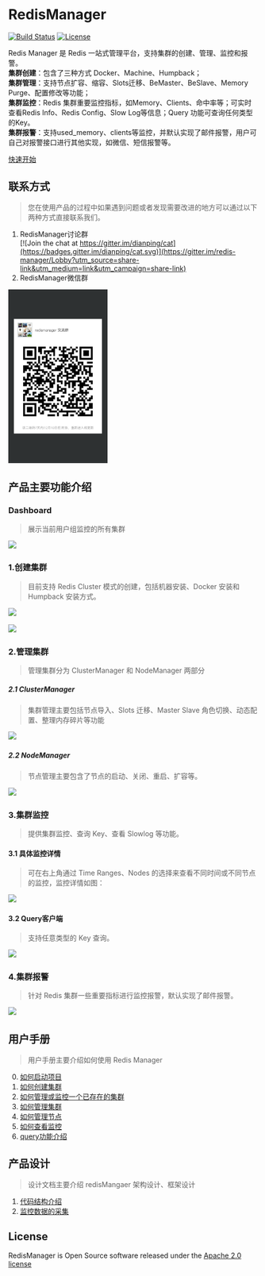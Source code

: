 # RedisManager

[![Build Status](https://travis-ci.org/ngbdf/redis-manager.svg?branch=master)](https://travis-ci.org/ngbdf/redis-manager)
[![License](https://img.shields.io/badge/License-Apache%202.0-blue.svg)](https://www.apache.org/licenses/LICENSE-2.0)

Redis Manager 是 Redis 一站式管理平台，支持集群的创建、管理、监控和报警。  
**集群创建**：包含了三种方式 Docker、Machine、Humpback；  
**集群管理**：支持节点扩容、缩容、Slots迁移、BeMaster、BeSlave、Memory Purge、配置修改等功能；  
**集群监控**：Redis 集群重要监控指标，如Memory、Clients、命中率等；可实时查看Redis Info、Redis Config、Slow Log等信息；Query 功能可查询任何类型的Key。  
**集群报警**：支持used_memory、clients等监控，并默认实现了邮件报警，用户可自己对报警接口进行其他实现，如微信、短信报警等。 

[快速开始](https://github.com/ngbdf/redis-manager/wiki/) 


## 联系方式
> 您在使用产品的过程中如果遇到问题或者发现需要改进的地方可以通过以下两种方式直接联系我们。

1. RedisManager讨论群      
[![Join the chat at https://gitter.im/dianping/cat](https://badges.gitter.im/dianping/cat.svg)](https://gitter.im/redis-manager/Lobby?utm_source=share-link&utm_medium=link&utm_campaign=share-link)
2. RedisManager微信群     
 <img src="./docs/images/wechat.png" width="200px"/>

## 产品主要功能介绍
### Dashboard    
> 展示当前用户组监控的所有集群  

![](https://user-gold-cdn.xitu.io/2018/12/14/167aa7768e035622?w=1920&h=938&f=png&s=91256)

### 1.创建集群      
> 目前支持 Redis Cluster 模式的创建，包括机器安装、Docker 安装和 Humpback 安装方式。  

![](https://user-gold-cdn.xitu.io/2018/12/14/167aa7831c6da7a8?w=1920&h=938&f=png&s=24508)
  
![](https://user-gold-cdn.xitu.io/2018/12/14/167aa78813c4297d?w=1920&h=938&f=png&s=45941)

### 2.管理集群
> 管理集群分为 ClusterManager 和 NodeManager 两部分

##### 2.1 ClusterManager
> 集群管理主要包括节点导入、Slots 迁移、Master Slave 角色切换、动态配置、整理内存碎片等功能

![](https://user-gold-cdn.xitu.io/2018/12/14/167aa790e4ab8e10?w=1920&h=938&f=png&s=48100)

##### 2.2 NodeManager
> 节点管理主要包含了节点的启动、关闭、重启、扩容等。

![](https://user-gold-cdn.xitu.io/2018/12/14/167aa7945f5d0682?w=1920&h=938&f=png&s=47976)

### 3.集群监控
> 提供集群监控、查询 Key、查看 Slowlog 等功能。

#### 3.1 具体监控详情
> 可在右上角通过 Time Ranges、Nodes 的选择来查看不同时间或不同节点的监控，监控详情如图：

![](https://user-gold-cdn.xitu.io/2018/12/14/167aa81359cba9bc?w=1920&h=938&f=png&s=174475)

#### 3.2 Query客户端
> 支持任意类型的 Key 查询。

![](https://user-gold-cdn.xitu.io/2018/12/14/167aa8efd47dc148?w=1920&h=938&f=png&s=160886)

### 4.集群报警
> 针对 Redis 集群一些重要指标进行监控报警，默认实现了邮件报警。

![](https://user-gold-cdn.xitu.io/2018/12/14/167aa8fe80f84d8a?w=1920&h=938&f=png&s=44373)


	
## 用户手册
> 用户手册主要介绍如何使用 Redis Manager

0. [如何启动项目](https://github.com/ngbdf/redis-manager/wiki/如何启动项目)
1. [如何创建集群](https://github.com/ngbdf/redis-manager/wiki/如何创建集群)
2. [如何管理或监控一个已存在的集群](https://github.com/ngbdf/redis-manager/wiki/如何管理或监控一个已存在的集群)
3. [如何管理集群](https://github.com/ngbdf/redis-manager/wiki/如何管理集群)
4. [如何管理节点](https://github.com/ngbdf/redis-manager/wiki/如何管理节点)
5. [如何查看监控](https://github.com/ngbdf/redis-manager/wiki/如何查看监控)
6. [query功能介绍](https://github.com/ngbdf/redis-manager/wiki/query功能介绍)

## 产品设计
> 设计文档主要介绍 redisMangaer 架构设计、框架设计

1. [代码结构介绍](https://github.com/ngbdf/redis-manager/wiki/代码结构介绍) 
2. [监控数据的采集](https://github.com/ngbdf/redis-manager/wiki/监控数据的采集)

## License
RedisManager is Open Source software released under the  [Apache 2.0 license](http://www.apache.org/licenses/LICENSE-2.0.html)


